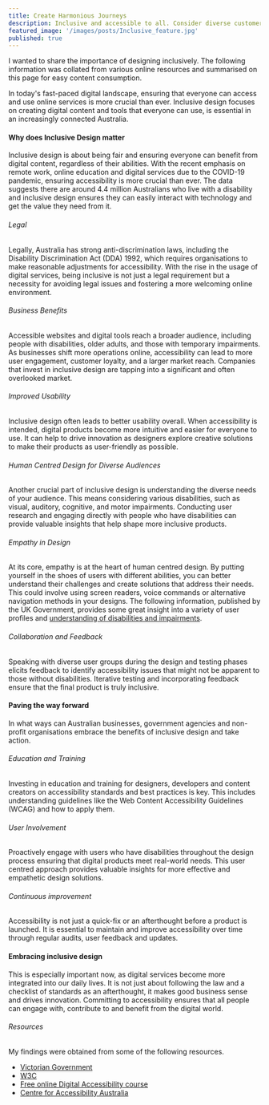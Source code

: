 ```yaml
---
title: Create Harmonious Journeys
description: Inclusive and accessible to all. Consider diverse customer needs that meet with international standards.
featured_image: '/images/posts/Inclusive_feature.jpg'
published: true
---
```


I wanted to share the importance of designing inclusively. The following information was collated from various online resources and summarised on this page for easy content consumption.

In today's fast-paced digital landscape, ensuring that everyone can access and use online services is more crucial than ever. Inclusive design focuses on creating digital content and tools that everyone can use, is essential in an increasingly connected Australia.

#### Why does Inclusive Design matter
Inclusive design is about being fair and ensuring everyone can benefit from digital content, regardless of their abilities. With the recent emphasis on remote work, online education and digital services due to the COVID-19 pandemic, ensuring accessibility is more crucial than ever. The data suggests there are around 4.4 million Australians who live with a disability and inclusive design ensures they can easily interact with technology and get the value they need from it.

###### Legal
Legally, Australia has strong anti-discrimination laws, including the Disability Discrimination Act (DDA) 1992, which requires organisations to make reasonable adjustments for accessibility. With the rise in the usage of digital services, being inclusive is not just a legal requirement but a necessity for avoiding legal issues and fostering a more welcoming online environment.

###### Business Benefits
Accessible websites and digital tools reach a broader audience, including people with disabilities, older adults, and those with temporary impairments. As businesses shift more operations online, accessibility can lead to more user engagement, customer loyalty, and a larger market reach. Companies that invest in inclusive design are tapping into a significant and often overlooked market.

###### Improved Usability
Inclusive design often leads to better usability overall. When accessibility is intended, digital products become more intuitive and easier for everyone to use. It can help to drive innovation as designers explore creative solutions to make their products as user-friendly as possible.

###### Human Centred Design for Diverse Audiences
Another crucial part of inclusive design is understanding the diverse needs of your audience. This means considering various disabilities, such as visual, auditory, cognitive, and motor impairments. Conducting user research and engaging directly with people who have disabilities can provide valuable insights that help shape more inclusive products.

###### Empathy in Design
At its core, empathy is at the heart of human centred design. By putting yourself in the shoes of users with different abilities, you can better understand their challenges and create solutions that address their needs. This could involve using screen readers, voice commands or alternative navigation methods in your designs. The following information, published by the UK Government, provides some great insight into a variety of user profiles and <a href="https://www.gov.uk/government/publications/understanding-disabilities-and-impairments-user-profiles">understanding of disabilities and impairments</a>.

###### Collaboration and Feedback
Speaking with diverse user groups during the design and testing phases elicits feedback to identify accessibility issues that might not be apparent to those without disabilities. Iterative testing and incorporating feedback ensure that the final product is truly inclusive.

#### Paving the way forward
In what ways can Australian businesses, government agencies and non-profit organisations embrace the benefits of inclusive design and take action.

###### Education and Training
Investing in education and training for designers, developers and content creators on accessibility standards and best practices is key. This includes understanding guidelines like the Web Content Accessibility Guidelines (WCAG) and how to apply them.

###### User Involvement
Proactively engage with users who have disabilities throughout the design process ensuring that digital products meet real-world needs. This user centred approach provides valuable insights for more effective and empathetic design solutions.

###### Continuous improvement
Accessibility is not just a quick-fix or an afterthought before a product is launched. It is essential to maintain and improve accessibility over time through regular audits, user feedback and updates.

#### Embracing inclusive design
This is especially important now, as digital services become more integrated into our daily lives. It is not just about following the law and a checklist of standards as an afterthought, it makes good business sense and drives innovation. Committing to accessibility ensures that all people can engage with, contribute to and benefit from the digital world.

###### Resources
My findings were obtained from some of the following resources.
* <a href="https://www.vic.gov.au/digital-accessibility-requirements">Victorian Government</a>
* <a href="https://www.w3.org/">W3C</a>
* <a href="https://authn.edx.org/register?course_id=course-v1%3AW3Cx%2BWAI0.1x%2B3T2019&enrollment_action=enroll&email_opt_in=false">Free online Digital Accessibility course</a>
* <a href="https://www.accessibility.org.au/">Centre for Accessibility Australia</a>

